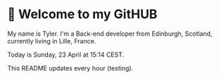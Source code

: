 # 👋 Welcome to my GitHUB 

My name is Tyler. I'm a Back-end developer from Edinburgh, Scotland, currently living in Lille, France. 

Today is Sunday, 23 April at 15:14 CEST.

This README updates every hour (testing).